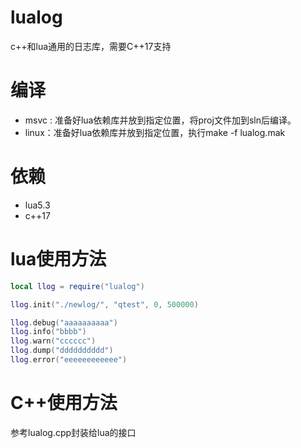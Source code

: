 # lualog
c++和lua通用的日志库，需要C++17支持

# 编译
- msvc : 准备好lua依赖库并放到指定位置，将proj文件加到sln后编译。
- linux：准备好lua依赖库并放到指定位置，执行make -f lualog.mak

# 依赖
- lua5.3
- c++17

# lua使用方法
```lua
local llog = require("lualog")

llog.init("./newlog/", "qtest", 0, 500000)

llog.debug("aaaaaaaaaa")
llog.info("bbbb")
llog.warn("cccccc")
llog.dump("dddddddddd")
llog.error("eeeeeeeeeeee")
```

# C++使用方法
参考lualog.cpp封装给lua的接口